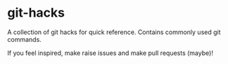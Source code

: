 # git-hacks
A collection of git hacks for quick reference. Contains commonly used git commands. 

If you feel inspired, make raise issues and make pull requests (maybe)!
